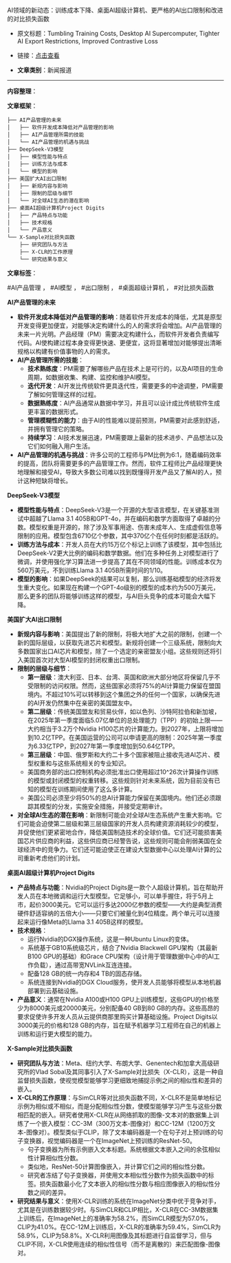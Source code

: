 AI领域的新动态：训练成本下降、桌面AI超级计算机、更严格的AI出口限制和改进的对比损失函数
- 原文标题：Tumbling Training Costs, Desktop AI Supercomputer, Tighter AI Export Restrictions, Improved Contrastive Loss
- 链接：[点击查看](https://info.deeplearning.ai/tumbling-training-costs-desktop-ai-supercomputer-tighter-ai-export-restrictions-improved-contrastive-loss?ecid=ACsprvtyGfKCXqezFW9DMR9T9owcpeoP8Pp-nN6VkYshSEe3j5S2MyZTlAOvQpL1Wpum5BAMvr6S&utm_campaign=The%20Batch&utm_medium=email&_hsenc=p2ANqtz-8hzjg-Yh9ISKEAHezo2eI6MQ7yDKixPHJWgJ4fly1YXTA-TVHYhYbs1V-dFl_pDqo0LPcPaCyCq3ZhR7pIRmDr7sUZeQ&_hsmi=342693150&utm_content=342693150&utm_source=hs_email) 

- **文章类别**：新闻报道 

---

**内容整理**： 

**文章框架**：
```
├── AI产品管理的未来
│   ├── 软件开发成本降低对产品管理的影响
│   ├── AI产品管理所需的技能
│   └── AI产品管理的机遇与挑战
├── DeepSeek-V3模型
│   ├── 模型性能与特点
│   ├── 训练方法与成本
│   └── 模型的影响
├── 美国扩大AI出口限制
│   ├── 新规内容与影响
│   ├── 限制的层级与细节
│   └── 对全球AI生态的潜在影响
├── 桌面AI超级计算机Project Digits
│   ├── 产品特点与功能
│   ├── 技术规格
│   └── 产品意义
└── X-Sample对比损失函数
    ├── 研究团队与方法
    ├── X-CLR的工作原理
    └── 研究结果与意义
```

**文章标签**：

#AI产品管理 ， #AI模型 ， #出口限制 ， #桌面超级计算机 ， #对比损失函数 

**AI产品管理的未来**
- **软件开发成本降低对产品管理的影响**：随着软件开发成本的降低，尤其是原型开发变得更加便宜，对能够决定构建什么的人的需求将会增加。AI产品管理的未来一片光明。产品经理（PM）需要决定构建什么，而软件开发者负责编写代码。AI使构建过程本身变得更快速、更便宜，这将显著增加对能够提出清晰规格以构建有价值事物的人的需求。
- **AI产品管理所需的技能**：
    - **技术熟练度**：PM需要了解哪些产品在技术上是可行的，以及AI项目的生命周期，如数据收集、构建、监控和维护AI模型。
    - **迭代开发**：AI开发比传统软件更具迭代性，需要更多的中途调整，PM需要了解如何管理这样的过程。
    - **数据熟练度**：AI产品通常从数据中学习，并且可以设计成比传统软件生成更丰富的数据形式。
    - **管理模糊性的能力**：由于AI的性能难以提前预测，PM需要对此感到舒适，并拥有管理它的策略。
    - **持续学习**：AI技术发展迅速，PM需要跟上最新的技术进步、产品想法以及它们如何融入用户生活。
- **AI产品管理的机遇与挑战**：许多公司的工程师与PM比例为6:1，随着编码效率的提高，团队将需要更多的产品管理工作。然而，软件工程师比产品经理更快地理解和接受AI，导致大多数公司难以找到既懂得开发产品又了解AI的人，预计这种短缺将增长。

**DeepSeek-V3模型**
- **模型性能与特点**：DeepSeek-V3是一个开源的大型语言模型，在关键基准测试中超越了Llama 3.1 405B和GPT-4o，并在编码和数学方面取得了卓越的分数。模型权重是开源的，除了涉及军事用途、伤害未成年人、生成虚假信息等限制的应用。模型包含6710亿个参数，其中370亿个在任何时刻都是活跃的。
- **训练方法与成本**：开发人员在大约15万亿个标记上训练了该模型，其中包括比DeepSeek-V2更大比例的编码和数学数据。他们在多种任务上对模型进行了微调，并使用强化学习算法进一步提高了其在不同领域的性能。训练成本仅为560万美元，不到训练Llama 3.1 405B所需时间的1/10。
- **模型的影响**：如果DeepSeek的结果可以复制，那么训练基础模型的经济将发生重大变化。如果现在构建一个GPT-4o级别的模型的成本约为500万美元，那么更多的团队将能够训练这样的模型，与AI巨头竞争的成本可能会大幅下降。

**美国扩大AI出口限制**
- **新规内容与影响**：美国提出了新的限制，将极大地扩大之前的限制，创建一个新的国际层级，以获取先进芯片和模型。新规将创建一个三级系统，限制向大多数国家出口AI芯片和模型，除了一个选定的亲密盟友小组。这些规则还将引入美国首次对大型AI模型的封闭权重出口限制。
- **限制的层级与细节**：
    - **第一层级**：澳大利亚、日本、台湾、英国和欧洲大部分地区将保留几乎不受限制的访问权限。然而，这些国家必须将75%的AI计算能力保留在盟国境内。不超过10%可以转移到这个集团之外的任何一个国家，以确保先进的AI开发仍然集中在亲密的美国盟友中。
    - **第二层级**：传统美国盟友和贸易伙伴，如以色列、沙特阿拉伯和新加坡，在2025年第一季度面临5.07亿单位的总处理能力（TPP）的初始上限——大约相当于3.2万个Nvidia H100芯片的计算能力。到2027年，上限将增加到10.2亿TPP。在美国运营的公司可以申请更高的限制：2025年第一季度为6.33亿TPP，到2027年第一季度增加到50.64亿TPP。
    - **第三层级**：中国、俄罗斯和大约二十多个国家被阻止接收先进AI芯片、模型权重和与这些系统相关的专业知识。
    - 美国商务部的出口控制机构必须批准出口使用超过10^26次计算操作训练的模型或封闭模型的权重转移。这些规则针对未来系统，因为目前没有已知的模型在训练期间使用了这么多计算。
    - 美国公司必须至少将50%的总AI计算能力保留在美国境内。他们还必须跟踪其模型的分发，实施安全措施，并接受定期审计。
- **对全球AI生态的潜在影响**：新限制可能会对全球AI生态系统产生重大影响。它们可能会迫使第二层级和第三层级国家的开发人员构建资源消耗较少的模型，并促使他们更紧密地合作，降低美国制造技术的全球价值。它们还可能损害美国芯片供应商的利益，这些供应商已经警告说，这些规则可能会削弱美国在全球经济中的竞争力。它们还可能迫使正在建设大型数据中心以处理AI计算的公司重新考虑他们的计划。

**桌面AI超级计算机Project Digits**
- **产品特点与功能**：Nvidia的Project Digits是一款个人超级计算机，旨在帮助开发人员在本地微调和运行大型模型。它足够小，可以单手握住，将于5月上市，起价3000美元。它可以运行多达2000亿参数的模型——大约是典型消费硬件舒适容纳的五倍大小——只要它们被量化到4位精度。两个单元可以连接起来运行像Meta的Llama 3.1 405B这样的模型。
- **技术规格**：
    - 运行Nvidia的DGX操作系统，这是一种Ubuntu Linux的变体。
    - 系统基于GB10系统级芯片，结合了Nvidia Blackwell GPU架构（其最新B100 GPU的基础）和Grace CPU架构（设计用于管理数据中心中的AI工作负载），通过高带宽NVLink互连连接。
    - 配备128 GB的统一内存和4 TB的固态存储。
    - 系统连接到Nvidia的DGX Cloud服务，使开发人员能够将模型从本地机器部署到云基础设施。
- **产品意义**：通常在Nvidia A100或H100 GPU上训练模型，这些GPU的价格至少为8000美元或20000美元，分别配备40 GB到80 GB的内存。这些高昂的要求促使许多开发人员从云提供商那里购买计算基础设施。Project Digits以3000美元的价格和128 GB的内存，旨在赋予机器学习工程师在自己的机器上训练和运行更大模型的能力。
  

**X-Sample对比损失函数**
- **研究团队与方法**：Meta、纽约大学、布朗大学、Genentech和加拿大高级研究所的Vlad Sobal及其同事引入了X-Sample对比损失（X-CLR），这是一种自监督损失函数，使视觉模型能够学习更细致地捕捉示例之间的相似性和差异的嵌入。
- **X-CLR的工作原理**：与SimCLR等对比损失函数不同，X-CLR不是简单地标记示例为相似或不相似，而是分配相似性分数，使模型能够学习产生与这些分数相匹配的嵌入。研究者使用X-CLR在从网络抓取的图像-文本对的数据集上训练了一个嵌入模型：CC-3M（300万文本-图像对）和CC-12M（1200万文本-图像对）。模型类似于CLIP，除了文本编码器是一个在句子对上预训练的句子变换器，视觉编码器是一个在ImageNet上预训练的ResNet-50。
    - 句子变换器为所有示例嵌入文本标题。系统根据文本嵌入之间的余弦相似性计算相似性分数。
    - 类似地，ResNet-50计算图像嵌入，并计算它们之间的相似性分数。
    - 研究者冻结了句子变换器，并使用文本相似性分数作为损失函数中的标签。损失函数最小化了文本嵌入的相似性分数与相应图像嵌入的相似性分数之间的差异。    
- **研究结果与意义**：使用X-CLR训练的系统在ImageNet分类中优于竞争对手，尤其是在训练数据较少时。与SimCLR和CLIP相比，X-CLR在CC-3M数据集上训练后，在ImageNet上的准确率为58.2%，而SimCLR模型为57.0%，CLIP为41.0%。在CC-12M上训练后，X-CLR的准确率为59.4%，SimCLR为58.9%，CLIP为58.8%。X-CLR利用图像及其标题进行自监督学习，但与CLIP不同，X-CLR使用连续的相似性信号（而不是离散的）来匹配图像-图像对。
